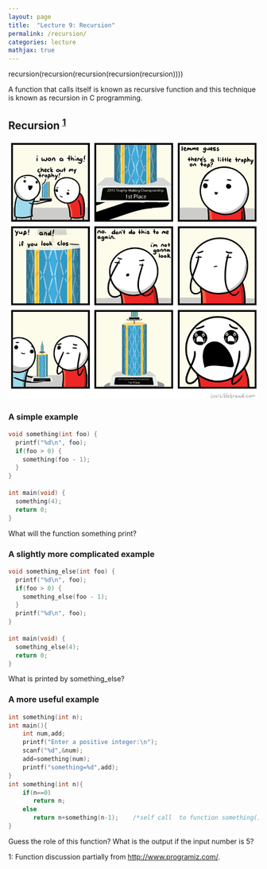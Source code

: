 ```yaml
---
layout: page
title:  "Lecture 9: Recursion"
permalink: /recursion/
categories: lecture
mathjax: true
---
```


recursion(recursion(recursion(recursion(recursion))))

A function that calls itself is known as recursive function and this technique is known as recursion in C programming.


## Recursion <sup>[1](#footnote1)</sup>

![recursion_joke](/assets/recursion.gif)


### A simple example

```c
void something(int foo) {
  printf("%d\n", foo);
  if(foo > 0) {
    something(foo - 1);
  }
}

int main(void) {
  something(4);
  return 0;
}
```

What will the function something print?  

### A slightly more complicated example

```c
void something_else(int foo) {
  printf("%d\n", foo);
  if(foo > 0) {
    something_else(foo - 1);
  }
  printf("%d\n", foo);
}

int main(void) {
  something_else(4);
  return 0;
}
```

What is printed by something_else?


### A more useful example

```c
int something(int n);
int main(){
    int num,add;
    printf("Enter a positive integer:\n");
    scanf("%d",&num);
    add=something(num);
    printf("something=%d",add);
}
int something(int n){
    if(n==0)
       return n;
    else
       return n+something(n-1);    /*self call  to function something() */
}
```

Guess the role of this function?  What is the output if the input number is 5?


<a name="footnote1">1</a>: Function discussion partially from http://www.programiz.com/.
